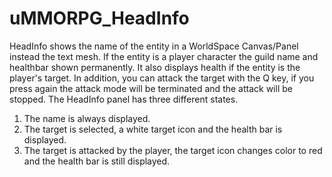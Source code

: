 # uMMORPG_HeadInfo

HeadInfo shows the name of the entity in a WorldSpace Canvas/Panel instead the text mesh. If the entity is a player character the guild name and healthbar shown permanently. It also displays health if the entity is the player's target. In addition, you can attack the target with the Q key, if you press again the attack mode will be terminated and the attack will be stopped. The HeadInfo panel has three different states.
1. The name is always displayed.
2. The target is selected, a white target icon and the health bar is displayed.
3. The target is attacked by the player, the target icon changes color to red and the health bar is still displayed.
